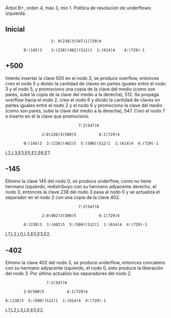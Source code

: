 Árbol B+, orden 4, máx 3, min 1.
Política de resolución de underflows: izquierda.

## Inicial
                        2: 0(238)3(547)1(729)4

            0:(145)3    3:(238)(402)(512)1  1:(614)4    4:(729)-1

## +500

Intento insertar la clave 500 en el nodo 3, se produce overflow, entonces
creo el nodo 5 y divido la cantidad de claves en partes iguales entre el 
nodo 3 y el nodo 5, y promociono una copia de la clave del medio (como son
pares, sube la copia de la clave del medio a la derecha), 512. Se propaga 
overflow hacia el nodo 2, creo el nodo 6 y divido la cantidad de claves en 
partes iguales entre el nodo 2 y el nodo 6 y promociono la clave del medio
(como son pares, sube la clave del medio a la derecha), 547. Creo el nodo 7 
e inserto en él la clave que promocionó.

                                    7:2(547)6
            
                    2:0(238)3(500)5          6:1(729)4

            0:(145)3  3:(238)(402)5  5:(500)(512)1  1:(614)4  4:(729)-1

L2,L3,E3,E5,E2,E6,E7.


## -145

Elimino la clave 145 del nodo 0, se produce underflow, como no tiene hermano
izquierdo, redistribuyo con su hermano adyacente derecho, el nodo 3, entonces
la clave 238 del nodo 3 pasa al nodo 0 y se actualiza el separador en el 
nodo 2 con una copia de la clave 402.

                                    7:2(547)6
            
                    2:0(402)3(500)5          6:1(729)4

            0:(238)3  3:(402)5  5:(500)(512)1  1:(614)4  4:(729)-1

L7,L2,L0,L3,E0,E3,E2.


## -402

Elimino la clave 402 del nodo 3, se produce underflow, entonces concateno
con su hermano adyacente izquierdo, el nodo 0, esto produce la liberación
del nodo 3. Por último actualizo los separadores del nodo 2.

                      7:2(547)6
            
            2:0(500)5          6:1(729)4

    0:(238)3  5:(500)(512)1  1:(614)4  4:(729)-1

L7,L2,L3,L0,E0,E2.
